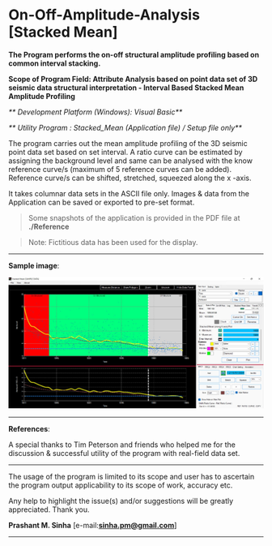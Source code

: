 # On-Off-Amplitude-Analysis [Stacked Mean]
**The Program performs the on-off structural amplitude profiling based on common interval stacking.**

**Scope of Program Field: Attribute Analysis based on point data set of 3D seismic data structural interpretation - Interval Based Stacked Mean Amplitude Profiling**

_** Development Platform (Windows): Visual Basic**_

_** Utility Program : Stacked_Mean (Application file) / Setup file only**_

The program carries out the mean amplitude profiling of the 3D seismic point data set based on set interval. A ratio curve can be estimated by assigning the background level and same can be analysed with the know reference curve/s (maximum of 5 reference curves can be added). Reference curve/s can be shifted, stretched, squeezed along the x -axis.

It takes columnar data sets in the ASCII file only. Images & data from the Application can be saved or exported to pre-set format.


> Some snapshots of the application is provided in the PDF file at **./Reference**

> Note: Fictitious data has been used for the display.

------------------------------------------------------------------------------------------

**Sample image**:

![](./Reference/images/Image1.jpg)

------------------------------------------------------------------------------------------
**References**:

A special thanks to Tim Peterson and friends who helped me for the discussion & successful utility of the program with real-field data set.

------------------------------------------------------------------------------------------
The usage of the program is limited to its scope and user has to ascertain the program output applicability to its scope of work, accuracy etc.

Any help to highlight the issue(s) and/or suggestions will be greatly appreciated. 
Thank you.
  
**Prashant M. Sinha**
[e-mail:**sinha.pm@gmail.com**]

------------------------------------------------------------------------------------------

